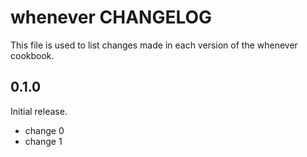 # whenever CHANGELOG

This file is used to list changes made in each version of the whenever cookbook.

## 0.1.0

Initial release.

- change 0
- change 1
